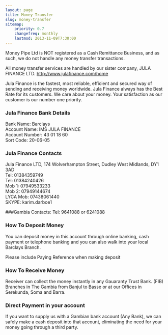 ```yaml
---
layout: page
title: Money Transfer
slug: money-transfer
sitemap:
    priority: 0.7
    changefreq: monthly
    lastmod: 2013-11-09T7:30:00
---
```

Money Pipe Ltd is NOT registered as a Cash Remittance Business, and as such, we do not handle any money transfer transactions.

All money transfer services are handled by our sister company, JULA FINANCE LTD. http://www.julafinance.com/home

Jula Finance is the fastest, most reliable, efficient and secured way of sending and receiving money worldwide. Jula Finance always has the Best Rate for its customers. We care about your money. Your satisfaction as our customer is our number one priority.

### Jula Finance Bank Details

Bank Name: Barclays  
Account Name: IMS JULA FINANCE  
Account Number: 43 01 18 60  
Sort Code: 20-06-05  

### Jula Finance Contacts

Jula Finance LTD, 174 Wolverhampton Street, Dudley West Midlands, DY1 3AD  
Tel: 01384359749  
Tel: 01384240426  
Mob 1: 07949533233  
Mob 2: 07949144674  
LYCA Mob: 07438061440  
SKYPE: karim.darboe1  

###Gambia Contacts:
Tel: 9641088  or  6241088

### How To Deposit Money

You can deposit money in this account through online banking, cash payment or telephone banking and you can also walk into your local Barclays Branch.

Please include Paying Reference when making deposit

### How To Receive Money

Receiver can collect the money instantly in any Gauaranty Trust Bank. (FIB) Branches in The Gambia from Banjul to Basse or at our Offices in Serekunda, Soma and Barra.

### Direct Payment in your account

If you want to supply us with a Gambian bank account (Any Bank), we can safely make a cash deposit into that account, eliminating the need for your money going through a third party.